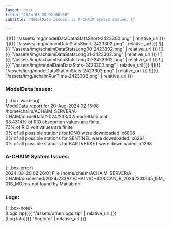 ```yaml
---
layout: post
title: "2024-08-20 02:00:00"
subtitle: "ModelData Issues: 5; A-CHAIM System Issues: 1"

---
```


![]({{ "/assets/img/modelDataDataStatsShort-2423302.png" | relative_url }})
![]({{ "/assets/img/achaimDataStatsShort-2423302.png" | relative_url }})
![]({{ "/assets/img/achaimDataStatsLong00-2423302.png" | relative_url }})
![]({{ "/assets/img/achaimDataStatsLong01-2423302.png" | relative_url }})
![]({{ "/assets/img/achaimDataStatsLong02-2423302.png" | relative_url }})
![]({{ "/assets/img/modelDataDataStats-2423302.png" | relative_url }})
![]({{ "/assets/img/modelDataStationStats-2423302.png" | relative_url }})
![]({{ "/assets/img/achaimRunTime-2423302.png" | relative_url }})


### ModelData Issues:  
  
{: .box-warning}  
 ModelData report for 20-Aug-2024 02:15:08   
 /home/chaim/ACHAIM_SERVER/A-CHAIM/modelData/2024/233/02/modelData.mat   
 63.4314% of RIO absoprtion values are finite   
 73% of RIO volt values are finite   
 0% of all possible stations for IONO were downloaded. x6806   
 0% of all possible stations for SENTINEL were downloaded. x6261   
 0% of all possible stations for KARTVERKET were downloaded. x1268   
  
### A-CHAIM System Issues:  
  
{: .box-error}  
2024-08-20 02:26:01 File /home/chaim/ACHAIM_SERVER/A-CHAIM/processed/2024/233/01/CHAIN/CHIC00CAN_R_20242330145_15M_01S_MO.rnx not found by Matlab dir  

### Logs:  
  
{: .box-note}  
[Logs.zip]({{ "/assets/other/logs.zip" | relative_url }})  
[Log Info]({{ "/logInfo" | relative_url }})  
